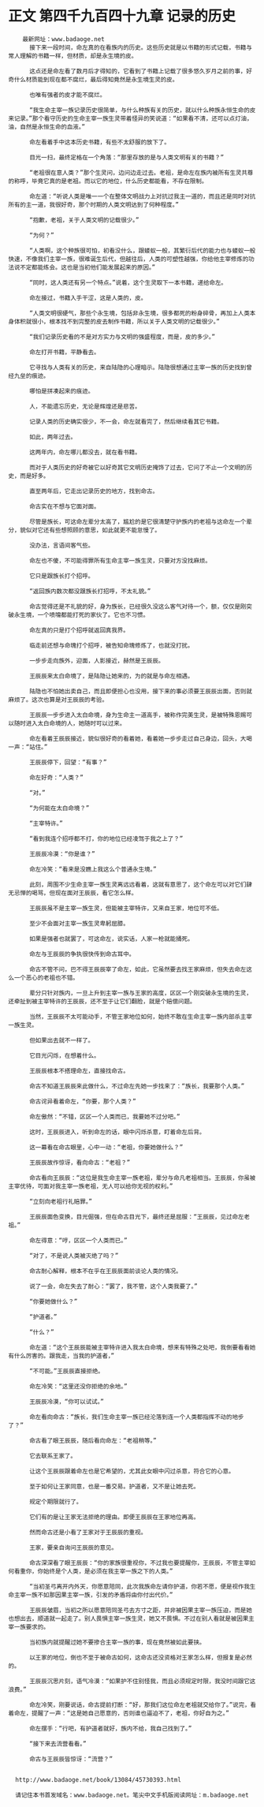 # 正文 第四千九百四十九章 记录的历史
        最新网址：www.badaoge.net
          接下来一段时间，命左真的在看族内的历史。这些历史就是以书籍的形式记载，书籍与常人理解的书籍一样，但材质，却是永生境的皮。
      
          这点还是命左看了数月后才得知的，它看到了书籍上记载了很多悠久岁月之前的事，好奇什么材质能到现在都不腐烂，最后得知竟然是永生境生灵的皮。
      
          也唯有强者的皮才能不腐烂。
      
          “我生命主宰一族记录历史很简单，与什么种族有关的历史，就以什么种族永恒生命的皮来记录。”那个看守历史的生命主宰一族生灵带着怪异的笑说道：“如果看不清，还可以点灯油，油，自然是永恒生命的血液。”
      
          命左看着手中这本历史书籍，有些不太舒服的放下了。
      
          目光一扫，最终定格在一个角落：“那里存放的是与人类文明有关的书籍？”
      
          “老祖很在意人类？”那个生灵问，边问边走过去。老祖，是命左在族内被所有生灵共尊的称呼，毕竟它真的是老祖。而以它的地位，什么历史都能看，不存在限制。
      
          命左道：“听说人类是唯一一个在整体文明战力上对抗过我主一道的，而且还是同时对抗所有的主一道，我很好奇，那个时期的人类文明达到了何种程度。”
      
          “抱歉，老祖，关于人类文明的记载很少。”
      
          “为何？”
      
          “人类啊，这个种族很可怕，初看没什么，跟蝼蚁一般，其繁衍后代的能力也与蝼蚁一般快速，不像我们主宰一族，很难诞生后代，但越往后，人类的可塑性越强，你给他主宰修炼的功法说不定都能练会。这也是当初他们能发展起来的原因。”
      
          “同时，这人类还有另一个特点。”说着，这个生灵取下一本书籍，递给命左。
      
          命左接过，书籍入手干涩，这是人类的，皮。
      
          “人类文明很硬气，那些个永生境，包括非永生境，很多都死的粉身碎骨，再加上人类本身体积就很小，根本找不到完整的皮去制作书籍，所以关于人类文明的记载很少。”
      
          “我们记录历史看的不是对方实力与文明的强盛程度，而是，皮的多少。”
      
          命左打开书籍，平静看去。
      
          它寻找与人类有关的历史，来自陆隐的心理暗示。陆隐很想通过主宰一族的历史找到曾经九垒的痕迹。
      
          哪怕是拼凑起来的痕迹。
      
          人，不能遗忘历史，无论是辉煌还是悲苦。
      
          记录人类的历史确实很少，不一会，命左就看完了，然后继续看其它书籍。
      
          如此，两年过去。
      
          这两年内，命左哪儿都没去，就在看书籍。
      
          而对于人类历史的好奇被它以好奇其它文明历史掩饰了过去，它问了不止一个文明的历史，而是好多。
      
          直至两年后，它走出记录历史的地方，找到命古。
      
          命古实在不想与它面对面。
      
          尽管是族长，可这命左辈分太高了，尴尬的是它很清楚守护族内的老祖与这命左一个辈分，貌似对它还有些想照顾的意思，如此就更不能怠慢了。
      
          没办法，言语间客气些。
      
          命左也不傻，不可能得罪所有生命主宰一族生灵，只要对方没找麻烦。
      
          它只是跟族长打个招呼。
      
          “返回族内数次都没跟族长打招呼，不太礼貌。”
      
          命古觉得还是不礼貌的好，身为族长，已经很久没这么客气对待一个，额，仅仅是刚突破永生境，一个喷嚏都能打死的家伙了。它也不习惯。
      
          命左真的只是打个招呼就返回真我界。
      
          临走前还想与命瑰打个招呼，被告知命瑰修炼了，也就没打扰。
      
          一步步走向族外，迎面，人影接近，赫然是王辰辰。
      
          王辰辰来太白命境了，是陆隐让她来的，为的就是与命左相遇。
      
          陆隐也不怕她出卖自己，而且即便担心也没用，接下来的事必须要王辰辰出面，否则就麻烦了。这次也算是对王辰辰的考验。
      
          王辰辰一步步进入太白命境，身为生命主一道高手，被称作完美生灵，是被特殊恩赐可以随时进入太白命境的人，她随时可以过来。
      
          命左看着王辰辰接近，貌似很好奇的看着她，看着她一步步走过自己身边，回头，大喝一声：“站住。”
      
          王辰辰停下，回望：“有事？”
      
          命左好奇：“人类？”
      
          “对。”
      
          “为何能在太白命境？”
      
          “主宰特许。”
      
          “看到我连个招呼都不打，你的地位已经凌驾于我之上了？”
      
          王辰辰冷漠：“你是谁？”
      
          命左冷笑：“看来是没瞧上我这么个普通永生境。”
      
          此刻，周围不少生命主宰一族生灵离远远看着，这就有意思了，这个命左可以对它们肆无忌惮的喝骂，但现在面对王辰辰，看它怎么样。
      
          王辰辰虽不是主宰一族生灵，但能被主宰特许，又来自王家，地位可不低。
      
          至少不会面对主宰一族生灵卑躬屈膝。
      
          如果是强者也就罢了，可这命左，说实话，人家一枪就能捅死。
      
          命左与王辰辰的争执很快传到命古耳中。
      
          命古不管不问，巴不得王辰辰宰了命左，如此，它虽然要去找王家麻烦，但失去命左这么一个恶心的老祖也不错。
      
          辈分只针对族内，一旦上升到主宰一族与王家的高度，区区一个刚突破永生境的生灵，还牵扯到被主宰特许的王辰辰，还不至于让它们翻脸，就是个赔偿问题。
      
          当然，王辰辰不太可能动手，不管王家地位如何，始终不敢在生命主宰一族内部杀主宰一族生灵。
      
          但如果出去就不一样了。
      
          它目光闪烁，在想着什么。
      
          王辰辰根本不搭理命左，直接找命古。
      
          命古不知道王辰辰来此做什么，不过命左先她一步找来了：“族长，我要那个人类。”
      
          命古诧异看着命左，“你要，那个人类？”
      
          命左傲然：“不错，区区一个人类而已，我要她不过分吧。”
      
          这时，王辰辰进入，听到命左的话，眼中闪烁杀意，盯着命左后背。
      
          这一幕看在命古眼里，心中一动：“老祖，你要她做什么？”
      
          王辰辰故作惊讶，看向命古：“老祖？”
      
          命古看向王辰辰：“这位是我生命主宰一族老祖，辈分与命凡老祖相当。王辰辰，你虽被主宰优待，可面对我主宰一族老祖，无人可以给你无视的权利。”
      
          “立刻向老祖行礼赔罪。”
      
          王辰辰面色变换，目光倔强，但在命古目光下，最终还是屈服：“王辰辰，见过命左老祖。”
      
          命左得意：“哼，区区一个人类而已。”
      
          “对了，不是说人类被灭绝了吗？”
      
          命古耐心解释，根本不在乎在王辰辰面前谈论人类的情况。
      
          说了一会，命左失去了耐心：“罢了，我不管，这个人类我要了。”
      
          “你要她做什么？”
      
          “护道者。”
      
          “什么？”
      
          命左道：“这个王辰辰能被主宰特许进入我太白命境，想来有特殊之处吧，我倒要看看她有什么厉害的。跟我走，当我的护道者，”
      
          “不可能。”王辰辰直接拒绝。
      
          命左冷笑：“这里还没你拒绝的余地。”
      
          王辰辰冷漠，“你可以试试。”
      
          命左看向命古：“族长，我们生命主宰一族已经沦落到连一个人类都指挥不动的地步了？”
      
          命古看了眼王辰辰，随后看向命左：“老祖稍等。”
      
          它去联系王家了。
      
          让这个王辰辰跟着命左也是它希望的，尤其此女眼中闪过杀意，符合它的心意。
      
          至于如何让王家同意，也是一番交易。护道者，又不是让她去死。
      
          规定个期限就行了。
      
          它们有的是让王家无法拒绝的理由。即便王辰辰在王家地位再高。
      
          然而命古还是小看了王家对于王辰辰的重视。
      
          王家，要亲自询问王辰辰的意见。
      
          命古深深看了眼王辰辰：“你的家族很重视你，不过我也要提醒你，王辰辰，不管主宰如何看重你，你始终是个人类，是必须在我主宰一族之下的人类。”
      
          “当初圣弓离开内外天，你愿意陪同，此次我族命左请你护道，你若不愿，便是视作我生命主宰一族不如那因果主宰一族，引发的矛盾将由你付出代价。”
      
          王辰辰皱眉，当初之所以愿意陪同圣弓去方寸之距，并非被因果主宰一族压迫，而是她也想出去，顺道就一起走了。别人畏惧主宰一族生灵，她又不畏惧。不过在别人看就是被因果主宰一族要求的。
      
          当初族内就提醒过她不要掺合主宰一族的事，现在竟然被如此要挟。
      
          以王家的地位，倒也不至于被命古如何，这命古还没资格对王家怎么样，但报复是必然的。
      
          王辰辰沉思片刻，语气冷漠：“如果护不住别怪我，而且必须规定时限，我没时间跟它这浪费。”
      
          命左冷笑，刚要说话，命古提前打断：“好，那我们这位命左老祖就交给你了。”说完，看着命左，提醒了一声：“这是她自己愿意的，否则谁也逼迫不了，老祖，你好自为之。”
      
          命左摆手：“行吧，有护道者就好，族内不给，我自己找到了。”
      
          “接下来去流营看看。”
      
          命古与王辰辰皆惊讶：“流营？”
      
      
      http://www.badaoge.net/book/13084/45730393.html
      
      请记住本书首发域名：www.badaoge.net。笔尖中文手机版阅读网址：m.badaoge.net
